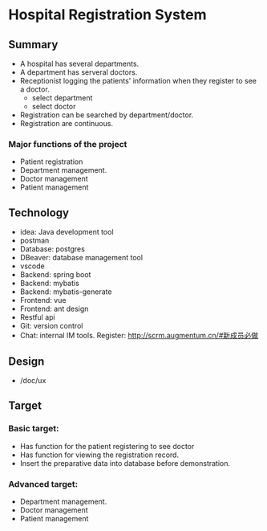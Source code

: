 # Hospital Registration System
## Summary
- A hospital has several departments.
- A department has serveral doctors.
- Receptionist logging the patients' information when they register to see a doctor.
  * select department
  * select doctor
- Registration can be searched by department/doctor.
- Registration are continuous.

### Major functions of the project
- Patient registration
- Department management.
- Doctor management
- Patient management


## Technology

- idea: Java development tool
- postman
- Database: postgres
- DBeaver: database management tool
- vscode
- Backend: spring boot
- Backend: mybatis
- Backend: mybatis-generate
- Frontend: vue
- Frontend: ant design
- Restful api
- Git: version control
- Chat: internal IM tools. Register: http://scrm.augmentum.cn/#新成员必做

## Design

- /doc/ux

## Target
### Basic target:
- Has function for the patient registering to see doctor
- Has function for viewing the registration record.
- Insert the preparative data into database before demonstration.
### Advanced target:
- Department management.
- Doctor management
- Patient management





